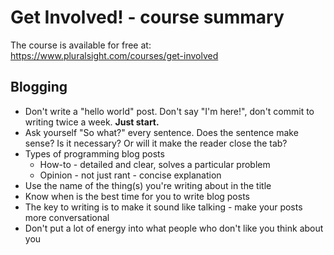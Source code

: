 # Get Involved! - course summary
The course is available for free at: https://www.pluralsight.com/courses/get-involved

## Blogging
* Don't write a "hello world" post. Don't say "I'm here!", don't commit to writing twice a week. **Just start.**
* Ask yourself "So what?" every sentence. Does the sentence make sense? Is it necessary? Or will it make the reader close the tab?
* Types of programming blog posts
  * How-to - detailed and clear, solves a particular problem
  * Opinion - not just rant - concise explanation
* Use the name of the thing(s) you're writing about in the title
* Know when is the best time for you to write blog posts
* The key to writing is to make it sound like talking - make your posts more conversational
* Don't put a lot of energy into what people who don't like you think about you
